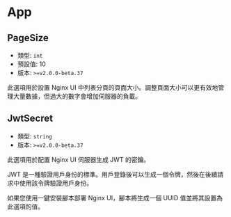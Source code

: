 # App

## PageSize

- 類型: `int`
- 預設值: 10
- 版本: `>=v2.0.0-beta.37`

此選項用於設置 Nginx UI 中列表分頁的頁面大小。調整頁面大小可以更有效地管理大量數據，但過大的數字會增加伺服器的負載。

## JwtSecret

- 類型: `string`
- 版本: `>=v2.0.0-beta.37`

此選項用於配置 Nginx UI 伺服器生成 JWT 的密鑰。

JWT 是一種驗證用戶身份的標準。用戶登錄後可以生成一個令牌，然後在後續請求中使用該令牌驗證用戶身份。

如果您使用一鍵安裝腳本部署 Nginx UI，腳本將生成一個 UUID 值並將其設置為此選項的值。
